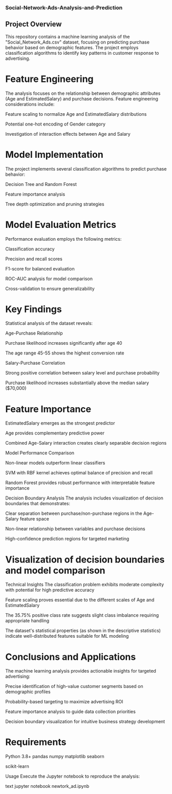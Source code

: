 ### Social-Network-Ads-Analysis-and-Prediction

## Project Overview
This repository contains a machine learning analysis of the "Social_Network_Ads.csv" dataset, focusing on predicting purchase behavior based on demographic features. The project employs classification algorithms to identify key patterns in customer response to advertising.

# Feature Engineering
The analysis focuses on the relationship between demographic attributes (Age and EstimatedSalary) and purchase decisions. Feature engineering considerations include:

Feature scaling to normalize Age and EstimatedSalary distributions

Potential one-hot encoding of Gender category

Investigation of interaction effects between Age and Salary

# Model Implementation
The project implements several classification algorithms to predict purchase behavior:

Decision Tree and Random Forest

Feature importance analysis

Tree depth optimization and pruning strategies

# Model Evaluation Metrics
Performance evaluation employs the following metrics:

Classification accuracy

Precision and recall scores

F1-score for balanced evaluation

ROC-AUC analysis for model comparison

Cross-validation to ensure generalizability

# Key Findings
Statistical analysis of the dataset reveals:

Age-Purchase Relationship

Purchase likelihood increases significantly after age 40

The age range 45-55 shows the highest conversion rate

Salary-Purchase Correlation

Strong positive correlation between salary level and purchase probability

Purchase likelihood increases substantially above the median salary ($70,000)

# Feature Importance

EstimatedSalary emerges as the strongest predictor

Age provides complementary predictive power

Combined Age-Salary interaction creates clearly separable decision regions

Model Performance Comparison

Non-linear models outperform linear classifiers

SVM with RBF kernel achieves optimal balance of precision and recall

Random Forest provides robust performance with interpretable feature importance

Decision Boundary Analysis
The analysis includes visualization of decision boundaries that demonstrates:

Clear separation between purchase/non-purchase regions in the Age-Salary feature space

Non-linear relationship between variables and purchase decisions

High-confidence prediction regions for targeted marketing


# Visualization of decision boundaries and model comparison
Technical Insights
The classification problem exhibits moderate complexity with potential for high predictive accuracy

Feature scaling proves essential due to the different scales of Age and EstimatedSalary

The 35.75% positive class rate suggests slight class imbalance requiring appropriate handling

The dataset's statistical properties (as shown in the descriptive statistics) indicate well-distributed features suitable for ML modeling

# Conclusions and Applications
The machine learning analysis provides actionable insights for targeted advertising:

Precise identification of high-value customer segments based on demographic profiles

Probability-based targeting to maximize advertising ROI

Feature importance analysis to guide data collection priorities

Decision boundary visualization for intuitive business strategy development

# Requirements
Python 3.8+
pandas
numpy
matplotlib
seaborn

scikit-learn

Usage
Execute the Jupyter notebook to reproduce the analysis:

text
jupyter notebook newtork_ad.ipynb
